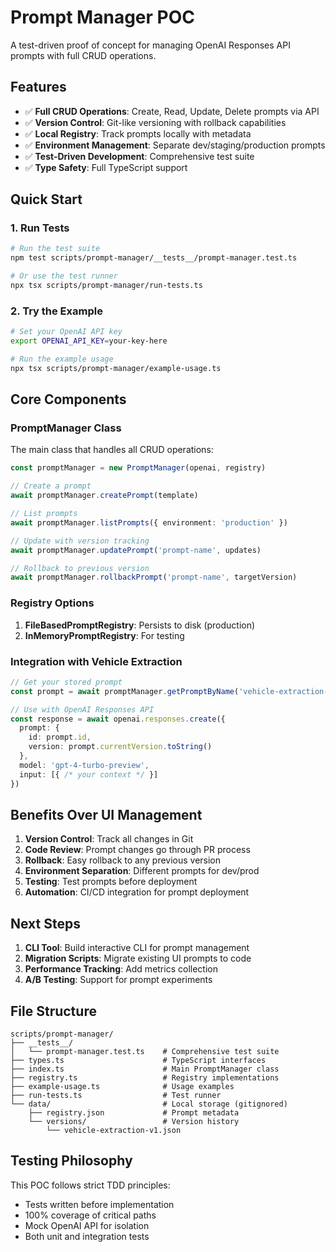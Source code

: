 # Prompt Manager POC

A test-driven proof of concept for managing OpenAI Responses API prompts with full CRUD operations.

## Features

- ✅ **Full CRUD Operations**: Create, Read, Update, Delete prompts via API
- ✅ **Version Control**: Git-like versioning with rollback capabilities
- ✅ **Local Registry**: Track prompts locally with metadata
- ✅ **Environment Management**: Separate dev/staging/production prompts
- ✅ **Test-Driven Development**: Comprehensive test suite
- ✅ **Type Safety**: Full TypeScript support

## Quick Start

### 1. Run Tests

```bash
# Run the test suite
npm test scripts/prompt-manager/__tests__/prompt-manager.test.ts

# Or use the test runner
npx tsx scripts/prompt-manager/run-tests.ts
```

### 2. Try the Example

```bash
# Set your OpenAI API key
export OPENAI_API_KEY=your-key-here

# Run the example usage
npx tsx scripts/prompt-manager/example-usage.ts
```

## Core Components

### PromptManager Class

The main class that handles all CRUD operations:

```typescript
const promptManager = new PromptManager(openai, registry)

// Create a prompt
await promptManager.createPrompt(template)

// List prompts
await promptManager.listPrompts({ environment: 'production' })

// Update with version tracking
await promptManager.updatePrompt('prompt-name', updates)

// Rollback to previous version
await promptManager.rollbackPrompt('prompt-name', targetVersion)
```

### Registry Options

1. **FileBasedPromptRegistry**: Persists to disk (production)
2. **InMemoryPromptRegistry**: For testing

### Integration with Vehicle Extraction

```typescript
// Get your stored prompt
const prompt = await promptManager.getPromptByName('vehicle-extraction-v1')

// Use with OpenAI Responses API
const response = await openai.responses.create({
  prompt: {
    id: prompt.id,
    version: prompt.currentVersion.toString()
  },
  model: 'gpt-4-turbo-preview',
  input: [{ /* your context */ }]
})
```

## Benefits Over UI Management

1. **Version Control**: Track all changes in Git
2. **Code Review**: Prompt changes go through PR process
3. **Rollback**: Easy rollback to any previous version
4. **Environment Separation**: Different prompts for dev/prod
5. **Testing**: Test prompts before deployment
6. **Automation**: CI/CD integration for prompt deployment

## Next Steps

1. **CLI Tool**: Build interactive CLI for prompt management
2. **Migration Scripts**: Migrate existing UI prompts to code
3. **Performance Tracking**: Add metrics collection
4. **A/B Testing**: Support for prompt experiments

## File Structure

```
scripts/prompt-manager/
├── __tests__/
│   └── prompt-manager.test.ts    # Comprehensive test suite
├── types.ts                      # TypeScript interfaces
├── index.ts                      # Main PromptManager class
├── registry.ts                   # Registry implementations
├── example-usage.ts              # Usage examples
├── run-tests.ts                  # Test runner
└── data/                         # Local storage (gitignored)
    ├── registry.json             # Prompt metadata
    └── versions/                 # Version history
        └── vehicle-extraction-v1.json
```

## Testing Philosophy

This POC follows strict TDD principles:
- Tests written before implementation
- 100% coverage of critical paths
- Mock OpenAI API for isolation
- Both unit and integration tests